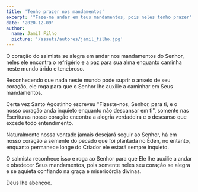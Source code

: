 ```yaml
---
title: 'Tenho prazer nos mandamentos'
excerpt: '"Faze-me andar em teus mandamentos, pois neles tenho prazer" (Salmo 119.35)'
date: '2020-12-09'
author:
  name: Jamil Filho
  picture: '/assets/autores/jamil_filho.jpg'
---
```


O coração do salmista se alegra em andar nos mandamentos do Senhor, neles ele encontra o refrigério e a paz para sua alma enquanto caminha neste mundo árido e tenebroso.

Reconhecendo que nada neste mundo pode suprir o anseio de seu coração, ele roga para que o Senhor lhe auxilie a caminhar em Seus mandamentos.

Certa vez Santo Agostinho escreveu "Fizeste-nos, Senhor, para ti, e o nosso coração anda inquieto enquanto não descansar em ti", somente nas Escrituras nosso coração encontra a alegria verdadeira e o descanso que excede todo entendimento.

Naturalmente nossa vontade jamais desejará seguir ao Senhor, há em nosso coração a semente do pecado que foi plantada no Éden, no entanto, enquanto permanece longe do Criador ele estará sempre inquieto.

O salmista reconhece isso e roga ao Senhor para que Ele lhe auxilie a andar e obedecer Seus mandamentos, pois somente neles seu coração se alegra e se aquieta confiando na graça e misericórdia divinas.

Deus lhe abençoe.